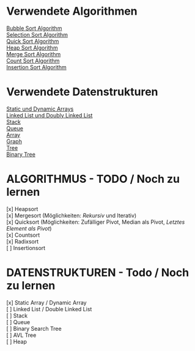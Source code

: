 # Verwendete Algorithmen

[Bubble Sort Algorithm](bubblesort.md)<br/>
[Selection Sort Algorithm](selectionsort.md)<br/>
[Quick Sort Algorithm](quicksort.md)<br/>
[Heap Sort Algorithm](heapsort.md)<br/>
[Merge Sort Algorithm](mergesort.md)<br/>
[Count Sort Algorithm](countsort.md)<br/>
[Insertion Sort Algorithm](insertionsort.md)<br/>

# Verwendete Datenstrukturen

[Static und Dynamic Arrays](static_and_dynamic_arrays.md)<br/>
[Linked List und Doubly Linked List](linked_list_and_double_linked_list.md)<br/>
[Stack](stack.md)<br/>
[Queue](queue.md)<br/>
[Array](array.md)<br/>
[Graph](graph.md)<br/>
[Tree](tree.md)<br/>
[Binary Tree](binarytree.md)

# ALGORITHMUS - TODO / Noch zu lernen

[x] Heapsort<br/>
[x] Mergesort (Möglichkeiten: _Rekursiv_ und Iterativ)<br/>
[x] Quicksort (Möglichkeiten: Zufälliger Pivot, Median als Pivot, _Letztes Element als Pivot_)<br/>
[x] Countsort<br/>
[x] Radixsort<br/>
[ ] Insertionsort

# DATENSTRUKTUREN - Todo / Noch zu lernen

[x] Static Array / Dynamic Array<br/>
[ ] Linked List / Double Linked List<br/>
[ ] Stack<br/>
[ ] Queue<br/>
[ ] Binary Search Tree<br/>
[ ] AVL Tree<br/>
[ ] Heap
